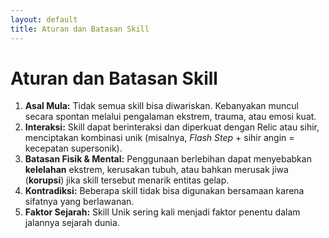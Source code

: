 ```yaml
---
layout: default
title: Aturan dan Batasan Skill
---
```

# Aturan dan Batasan Skill

1.  **Asal Mula:** Tidak semua skill bisa diwariskan. Kebanyakan muncul secara spontan melalui pengalaman ekstrem, trauma, atau emosi kuat.
2.  **Interaksi:** Skill dapat berinteraksi dan diperkuat dengan Relic atau sihir, menciptakan kombinasi unik (misalnya, *Flash Step* + sihir angin = kecepatan supersonik).
3.  **Batasan Fisik & Mental:** Penggunaan berlebihan dapat menyebabkan **kelelahan** ekstrem, kerusakan tubuh, atau bahkan merusak jiwa (**korupsi**) jika skill tersebut menarik entitas gelap.
4.  **Kontradiksi:** Beberapa skill tidak bisa digunakan bersamaan karena sifatnya yang berlawanan.
5.  **Faktor Sejarah:** Skill Unik sering kali menjadi faktor penentu dalam jalannya sejarah dunia.